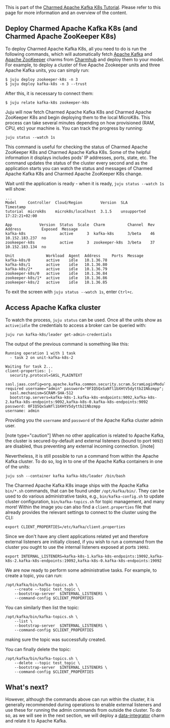 This is part of the [Charmed Apache Kafka K8s Tutorial](/t/charmed-kafka-k8s-documentation-tutorial-overview/11945). Please refer to this page for more information and an overview of the content. 

## Deploy Charmed Apache Kafka K8s (and Charmed Apache ZooKeeper K8s)

To deploy Charmed Apache Kafka K8s, all you need to do is run the following commands, which will automatically fetch [Apache Kafka](https://charmhub.io/kafka-k8s?channel=3/stable) and [Apache ZooKeeper](https://charmhub.io/zookeeper-k8s?channel=3/stable) charms from [Charmhub](https://charmhub.io/) and deploy them to your model. For example, to deploy a cluster of five Apache Zookeeper units and three Apache Kafka units, you can simply run:

```shell
$ juju deploy zookeeper-k8s -n 3 
$ juju deploy kafka-k8s -n 3 --trust
```

After this, it is necessary to connect them:

```shell
$ juju relate kafka-k8s zookeeper-k8s
```

Juju will now fetch Charmed Apache Kafka K8s and Charmed Apache ZooKeeper K8s and begin deploying them to the local MicroK8s. This process can take several minutes depending on how provisioned (RAM, CPU, etc) your machine is. You can track the progress by running:

```shell
juju status --watch 1s
```

This command is useful for checking the status of Charmed Apache ZooKeeper K8s and Charmed Apache Kafka K8s. Some of the helpful information it displays includes pods' IP addresses, ports, state, etc. 
The command updates the status of the cluster every second and as the application starts you can watch the status and messages of Charmed Apache Kafka K8s and Charmed Apache ZooKeeper K8s change. 

Wait until the application is ready - when it is ready, `juju status --watch 1s` will show:

```shell
...
Model     Controller  Cloud/Region        Version  SLA          Timestamp
tutorial  microk8s    microk8s/localhost  3.1.5    unsupported  17:22:21+02:00

App            Version  Status  Scale  Charm          Channel  Rev  Address         Exposed  Message
kafka-k8s               active      3  kafka-k8s      3/beta    46  10.152.183.237  no
zookeeper-k8s           active      3  zookeeper-k8s  3/beta    37  10.152.183.134  no

Unit              Workload  Agent  Address     Ports  Message
kafka-k8s/0       active    idle   10.1.36.78
kafka-k8s/1       active    idle   10.1.36.80
kafka-k8s/2*      active    idle   10.1.36.79
zookeeper-k8s/0   active    idle   10.1.36.84
zookeeper-k8s/1*  active    idle   10.1.36.86
zookeeper-k8s/2   active    idle   10.1.36.85
```
To exit the screen with `juju status --watch 1s`, enter `Ctrl+c`.

## Access Apache Kafka cluster

To watch the process, `juju status` can be used. Once all the units show as `active|idle` the credentials to access a broker can be queried with:

```shell
juju run kafka-k8s/leader get-admin-credentials
```

The output of the previous command is something like this:

```shell
Running operation 1 with 1 task
  - task 2 on unit-kafka-k8s-2

Waiting for task 2...
client-properties: |-
  security.protocol=SASL_PLAINTEXT
  sasl.jaas.config=org.apache.kafka.common.security.scram.ScramLoginModule required username="admin" password="0FIQ5QxSaNfl1bXHtV5dyttb21Nbzmpp";
  sasl.mechanism=SCRAM-SHA-512
  bootstrap.servers=kafka-k8s-1.kafka-k8s-endpoints:9092,kafka-k8s-2.kafka-k8s-endpoints:9092,kafka-k8s-0.kafka-k8s-endpoints:9092
password: 0FIQ5QxSaNfl1bXHtV5dyttb21Nbzmpp
username: admin
```

Providing you the `username` and `password` of the Apache Kafka cluster admin user. 

[note type="caution"]
When no other application is related to Apache Kafka, the cluster is secured-by-default and external listeners (bound to port `9092`) are disabled, thus preventing any external incoming connection. 
[/note]

Nevertheless, it is still possible to run a command from within the Apache Kafka cluster. To do so, log in to one of the Apache Kafka containers in one of the units:

```shell
juju ssh --container kafka kafka-k8s/leader /bin/bash
```

The Charmed Apache Kafka K8s image ships with the Apache Kafka `bin/*.sh` commands, that can be found under `/opt/kafka/bin/`.
They can be used to do various administrative tasks, e.g., `bin/kafka-config.sh` to update cluster configuration, `bin/kafka-topics.sh` for topic management, and many more! 
Within the image you can also find a `client.properties` file that already provides the relevant settings to connect to the cluster using the CLI:

```shell
export CLIENT_PROPERTIES=/etc/kafka/client.properties
```

Since we don't have any client applications related yet and therefore external listeners are initially closed, if you wish to run a command from the cluster you ought to use the internal listeners exposed at ports `19092`. 

```shell
export INTERNAL_LISTENERS=kafka-k8s-1.kafka-k8s-endpoints:19092,kafka-k8s-2.kafka-k8s-endpoints:19092,kafka-k8s-0.kafka-k8s-endpoints:19092
```

We are now ready to perform some administrative tasks. For example, to create a topic, you can run:

```shell
/opt/kafka/bin/kafka-topics.sh \
    --create --topic test_topic \
    --bootstrap-server  $INTERNAL_LISTENERS \
    --command-config $CLIENT_PROPERTIES
```

You can similarly then list the topic:

```shell
/opt/kafka/bin/kafka-topics.sh \
    --list \
    --bootstrap-server  $INTERNAL_LISTENERS \
    --command-config $CLIENT_PROPERTIES
```

making sure the topic was successfully created.

You can finally delete the topic:

```shell
/opt/kafka/bin/kafka-topics.sh \
    --delete --topic test_topic \
    --bootstrap-server  $INTERNAL_LISTENERS \
    --command-config $CLIENT_PROPERTIES
```

## What's next?

However, although the commands above can run within the cluster, it is generally recommended during operations
to enable external listeners and use these for running the admin commands from outside the cluster. 
To do so, as we will see in the next section, we will deploy a [data-integrator](https://charmhub.io/data-integrator) charm and relate it to Apache Kafka.